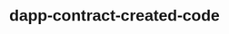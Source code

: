 # dapp-contract-created-code
<!DOCTYPE html>
<html lang="en">
  <head>
    <style>
        body {
          text-align: center;
          font-family: Arial, Helvetica, sans-serif;
        }
      
        div {
          width: 20%;
          margin: 0 auto;
          display: flex;
          flex-direction: column;
        }
      
        button {
          width: 100%;
          margin: 10px 0px 5px 0px;
        }
      </style>
    <meta charset="UTF-8" />
    <meta http-equiv="X-UA-Compatible" content="IE=edge" />
    <meta name="viewport" content="width=device-width, initial-scale=1.0" />
    <title>LearnWeb3 First dApp</title>
  </head>
  <body>
  <!-- We will add more code here -->
  </body>
</html>

<body>
    <div>
      <h1>This is my dApp!</h1>
      <p>Here we can set or get the mood:</p>
      <label for="mood">Input Mood:</label> <br />
      <input type="text" id="mood" />
  
      <button onclick="getMood()">Get Mood</button>
      <button onclick="setMood()">Set Mood</button>
      <p id="showMood"></p>
    </div>
</body>

<script
  src="https://cdn.ethers.io/lib/ethers-5.7.2.umd.min.js"
  type="application/javascript"
></script>

<script>
        const MoodContractAddress = "0xE955295a554FA766F6c665C2c4E55138560Ccf51";
        const MoodContractABI = [
	{
		"inputs": [],
		"name": "getMood",
		"outputs": [
			{
				"internalType": "string",
				"name": "",
				"type": "string"
			}
		],
		"stateMutability": "view",
		"type": "function"
	},
	{
		"inputs": [
			{
				"internalType": "string",
				"name": "_mood",
				"type": "string"
			}
		],
		"name": "setMood",
		"outputs": [],
		"stateMutability": "nonpayable",
		"type": "function"
	}
]

const provider = new ethers.providers.Web3Provider(window.ethereum, "sepolia"); 

provider.send("eth_requestAccounts", []).then(() => {
    provider.listAccounts().then((accounts) => {
        signer = provider.getSigner(accounts[0]);
        MoodContract = new ethers.Contract(
            MoodContractAddress,
            MoodContractABI,
            signer
        );
    });
});


async function getMood() {
    const mood = await MoodContract.getMood();
    document.getElementById("showMood").innerText = "Your Mood: "+ mood;
    console.log(mood);

}

async function setMood() {
    const mood = document.getElementById("mood");
    if(mood.value==""){
        mood.placeholder="Enter Your Mood";
        mood.focus();
    }else{
        await MoodContract.setMood(mood.value);
    }
}
</script>

</html>
